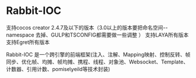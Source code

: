 # Rabbit-IOC
 
支持cocos creator 2.4.7及以下的版本（3.0以上的版本要把命名空间--namespace 去掉、GULP和TSCONFIG都需要做一些调整 ）
支持LAYA所有版本
支持Egret所有版本

Rabbit-IOC 是一个跨引擎的前端框架(注入、注解、Mapping映射、控制反转、帧同步、优化帧、均摊、帧均摊、携程、线程、对象池、Websocket、Template、计数器、引用计数、pomise\yeild等技术封装)
